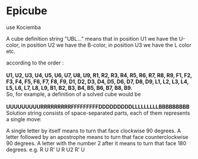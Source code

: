 # Epicube

use Kociemba

A cube definition string "UBL..." means that in position U1 we have the U-color, in position U2 we have the B-color, in position U3 we have the L color etc. 

according to the order : <br /><br />
<b>U1, U2, U3, U4, U5, U6, U7, U8, U9, R1, R2, R3, R4, R5, R6, R7, R8, R9, F1, F2, F3, F4, F5, F6, F7, F8, F9, D1, D2, D3, D4, D5, D6, D7, D8, D9, L1, L2, L3, L4, L5, L6, L7, L8, L9, B1, B2, B3, B4, B5, B6, B7, B8, B9.
</b><br />
So, for example, a definition of a solved cube would be <br /><br /> <b>UUUUUUUUURRRRRRRRRFFFFFFFFFDDDDDDDDDLLLLLLLLLBBBBBBBBB
</b><br />
Solution string consists of space-separated parts, each of them represents a single move:

A single letter by itself means to turn that face clockwise 90 degrees.
A letter followed by an apostrophe means to turn that face counterclockwise 90 degrees.
A letter with the number 2 after it means to turn that face 180 degrees.
e.g. R U R’ U R U2 R’ U